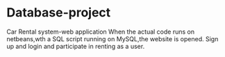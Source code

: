 # Database-project
Car Rental system-web application
When the actual code runs on netbeans,wth a SQL script running on MySQL,the website is opened.
Sign up and login and participate in renting as a user.
